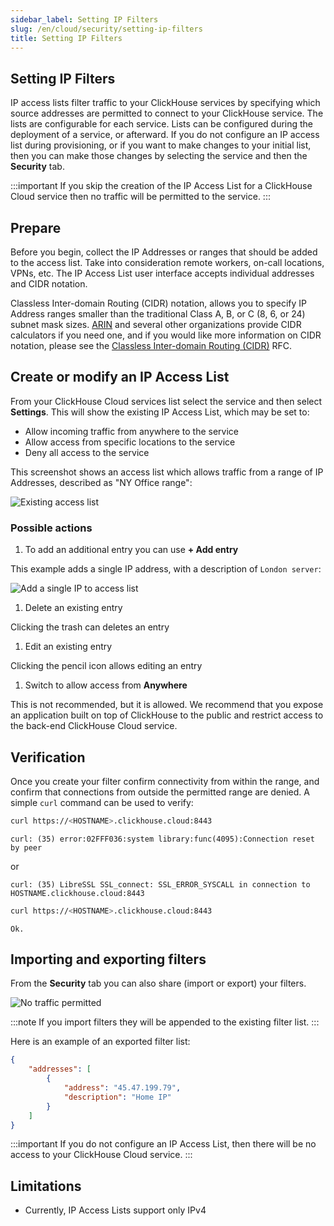 ```yaml
---
sidebar_label: Setting IP Filters
slug: /en/cloud/security/setting-ip-filters
title: Setting IP Filters
---
```


## Setting IP Filters

IP access lists filter traffic to your ClickHouse services by specifying which source addresses are permitted to connect to your ClickHouse service.  The lists are configurable for each service.  Lists can be configured during the deployment of a service, or afterward.  If you do not configure an IP access list during provisioning, or if you want to make changes to your initial list, then you can make those changes by selecting the service and then the **Security** tab.

:::important
If you skip the creation of the IP Access List for a ClickHouse Cloud service then no traffic will be permitted to the service.
:::

## Prepare
Before you begin, collect the IP Addresses or ranges that should be added to the access list.  Take into consideration remote workers, on-call locations, VPNs, etc. The IP Access List user interface accepts individual addresses and CIDR notation.

Classless Inter-domain Routing (CIDR) notation, allows you to specify IP Address ranges smaller than the traditional Class A, B, or C (8, 6, or 24) subnet mask sizes. [ARIN](https://account.arin.net/public/cidrCalculator) and several other organizations provide CIDR calculators if you need one, and if you would like more information on CIDR notation, please see the [Classless Inter-domain Routing (CIDR)](https://www.rfc-editor.org/rfc/rfc4632.html) RFC.

## Create or modify an IP Access List

From your ClickHouse Cloud services list select the service and then select **Settings**.  This will show the existing IP Access List, which may be set to:
- Allow incoming traffic from anywhere to the service
- Allow access from specific locations to the service
- Deny all access to the service

This screenshot shows an access list which allows traffic from a range of IP Addresses, described as "NY Office range":

  ![Existing access list](@site/docs/en/cloud/security/images/ip-filtering-after-provisioning.png)

### Possible actions

1. To add an additional entry you can use **+ Add entry**

  This example adds a single IP address, with a description of `London server`:

  ![Add a single IP to access list](@site/docs/en/_snippets/images/ip-filter-add-single-ip.png)

1. Delete an existing entry

  Clicking the trash can deletes an entry

1. Edit an existing entry

  Clicking the pencil icon allows editing an entry

1. Switch to allow access from **Anywhere**

  This is not recommended, but it is allowed.  We recommend that you expose an application built on top of ClickHouse to the public and restrict access to the back-end ClickHouse Cloud service.

## Verification

Once you create your filter confirm connectivity from within the range, and confirm that connections from outside the permitted range are denied.  A simple `curl` command can be used to verify:
```bash title="Attempt rejected from outside the allow list"
curl https://<HOSTNAME>.clickhouse.cloud:8443
```
```response
curl: (35) error:02FFF036:system library:func(4095):Connection reset by peer
```
or
```response
curl: (35) LibreSSL SSL_connect: SSL_ERROR_SYSCALL in connection to HOSTNAME.clickhouse.cloud:8443
```

```bash title="Attempt permitted from inside the allow list"
curl https://<HOSTNAME>.clickhouse.cloud:8443
```
```response
Ok.
```

## Importing and exporting filters
From the **Security** tab you can also share (import or export) your filters.

![No traffic permitted](@site/docs/en/_snippets/images/ip-filter-share.png)

:::note
If you import filters they will be appended to the existing filter list.
:::

Here is an example of an exported filter list:
```json
{
    "addresses": [
        {
            "address": "45.47.199.79",
            "description": "Home IP"
        }
    ]
}
```

:::important
If you do not configure an IP Access List, then there will be no access to your ClickHouse Cloud service.
:::

## Limitations

- Currently, IP Access Lists support only IPv4

